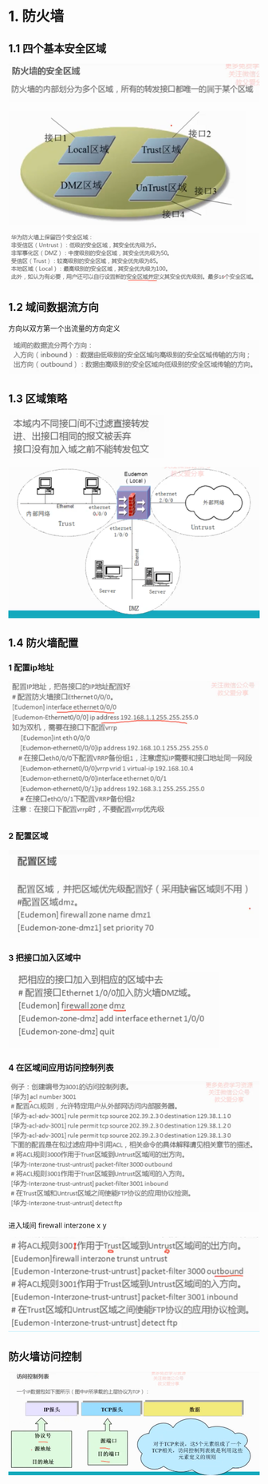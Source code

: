 # 1. 防火墙

## 1.1 四个基本安全区域

![1697543926155](image/华为防火墙配置/1697543926155.png)

![1697543936597](image/华为防火墙配置/1697543936597.png)

![1697544231122](image/华为防火墙配置/1697544231122.png)

## 1.2 域间数据流方向

方向以双方第一个出流量的方向定义

![1697544302404](image/华为防火墙配置/1697544302404.png)

## 1.3 区域策略

![1697544458103](image/华为防火墙配置/1697544458103.png)

![1697544512900](image/华为防火墙配置/1697544512900.png)

## 1.4 防火墙配置

### 1 配置ip地址

![1697544644868](image/华为防火墙配置/1697544644868.png)

### 2 配置区域

![1697544618334](image/华为防火墙配置/1697544618334.png)

### 3 把接口加入区域中

![1697544785930](image/华为防火墙配置/1697544785930.png)

### 4 在区域间应用访问控制列表

![1697544914506](image/华为防火墙配置/1697544914506.png)

进入域间 firewall interzone x y

![1697545064781](image/华为防火墙配置/1697545064781.png)


## 防火墙访问控制

![1697544860404](image/华为防火墙配置/1697544860404.png)

